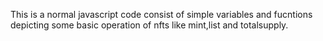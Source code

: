 This is a normal javascript code consist of simple variables and fucntions depicting some basic operation of nfts like mint,list and totalsupply.
